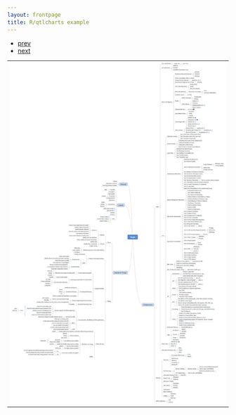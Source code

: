 ```yaml
---
layout: frontpage
title: R/qtlcharts example
---
```


<div class="navbar">
  <div class="navbar-inner">
      <ul class="nav">
          <li><a href="isletc6_fig4.html">prev</a></li>
          <li><a href="tian2016_fig4.html">next</a></li>
      </ul>
  </div>
</div>

<table class="wide">
<tr>
  <td class="center">
        <img src="assets/bigpublpics/iplotCorr.png" alt="Penetration Testing" title="Penetration Testing"/>
  </td>
</tr>
</table>
